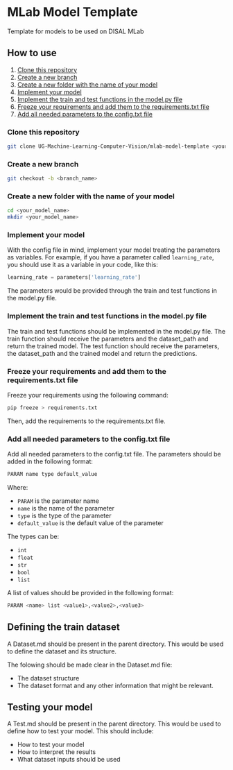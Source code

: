 # MLab Model Template
Template for models to be used on DISAL MLab

## How to use
1. [Clone this repository][clone-this-repository]
2. [Create a new branch][create-a-new-branch]
3. [Create a new folder with the name of your model][create-a-new-folder]
4. [Implement your model][implement-your-model]
5. [Implement the train and test functions in the model.py file][implement-the-train-and-test-functions-in-the-model.py-file]
6. [Freeze your requirements and add them to the requirements.txt file][freeze-your-requirements-and-add-them-to-the-requirements.txt-file]
7. [Add all needed parameters to the config.txt file][add-all-needed-parameters-to-the-config.txt-file]

### Clone this repository
[clone-this-repository]: #clone-this-repository
```bash
git clone UG-Machine-Learning-Computer-Vision/mlab-model-template <your_model_name>
```

### Create a new branch
[create-a-new-branch]: #create-a-new-branch
```bash
git checkout -b <branch_name>
```

### Create a new folder with the name of your model
[create-a-new-folder]: #create-a-new-folder
```bash
cd <your_model_name>
mkdir <your_model_name>
```

### Implement your model
[implement-your-model]: #implement-your-model
With the config file in mind, implement your model treating the parameters as variables. For example, if you have a parameter called `learning_rate`, you should use it as a variable in your code, like this:
```python
learning_rate = parameters['learning_rate']
```
The parameters would be provided through the train and test functions in the model.py file.

### Implement the train and test functions in the model.py file
[implement-the-train-and-test-functions-in-the-model.py-file]: #implement-the-train-and-test-functions-in-the-model.py-file
The train and test functions should be implemented in the model.py file. The train function should receive the parameters and the dataset_path and return the trained model. The test function should receive the parameters, the dataset_path and the trained model and return the predictions.

### Freeze your requirements and add them to the requirements.txt file
[freeze-your-requirements-and-add-them-to-the-requirements.txt-file]: #freeze-your-requirements-and-add-them-to-the-requirements.txt-file
Freeze your requirements using the following command:
```bash
pip freeze > requirements.txt
```
Then, add the requirements to the requirements.txt file.

### Add all needed parameters to the config.txt file
[add-all-needed-parameters-to-the-config.txt-file]: #add-all-needed-parameters-to-the-config.txt-file
Add all needed parameters to the config.txt file. The parameters should be added in the following format:
```bash
PARAM name type default_value
```
Where:
- `PARAM` is the parameter name
- `name` is the name of the parameter
- `type` is the type of the parameter
- `default_value` is the default value of the parameter

The types can be:
- `int`
- `float`
- `str`
- `bool`
- `list`

A list of values should be provided in the following format:
```bash
PARAM <name> list <value1>,<value2>,<value3>
```

## Defining the train dataset

A Dataset.md should be present in the parent directory.
This would be used to define the dataset and its structure.

The folowing should be made clear in the Dataset.md file:
- The dataset structure
- The dataset format
 and any other information that might be relevant.

## Testing your model

A Test.md should be present in the parent directory.
This would be used to define how to test your model.
This should include:
- How to test your model
- How to interpret the results
- What dataset inputs should be used